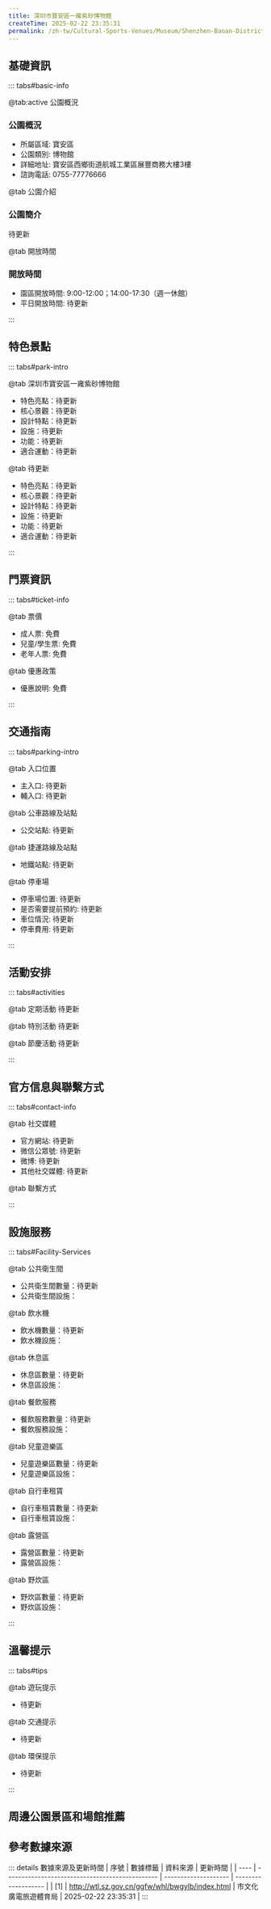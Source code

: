 ```yaml
---
title: 深圳市寶安區一雍紫砂博物館
createTime: 2025-02-22 23:35:31
permalink: /zh-tw/Cultural-Sports-Venues/Museum/Shenzhen-Baoan-District-Yiyong-Zisha-Museum/
---
```



<script setup>
import ImageSwiper from '/.vuepress/theme/components/ImageSwiper.vue'
// 轮播图数据
const swiperItems = [
    {
                link: 'https://cn.bing.com/th?id=OHR.AlfanzinaLighthouse_ZH-CN9704515669_1920x1080.webp',
                title: '深圳市寶安區一雍紫砂博物館',
                description: '待更新...',
                author: '市文化廣電旅遊體育局',
                date: '2025/02/23'
                },
  {
                link: 'https://cn.bing.com/th?id=OHR.AlfanzinaLighthouse_ZH-CN9704515669_1920x1080.webp',
                title: '深圳市寶安區一雍紫砂博物館',
                description: '待更新...',
                author: '市文化廣電旅遊體育局',
                date: '2025/02/23'
                }
]
// 配置项
const swiperConfig = {
  height: 500,
  showInfo: true
}
</script>
<!-- 轮播图组件 -->
<ImageSwiper :items="swiperItems" :config="swiperConfig" />



## 基礎資訊

::: tabs#basic-info

@tab:active 公園概況
### 公園概況
- 所屬區域: 寶安區
- 公園類別: 博物館
- 詳細地址: 寶安區西鄉街道航城工業區展豐商務大樓3樓
- 諮詢電話: 0755-77776666

@tab 公園介紹
### 公園簡介
待更新

@tab 開放時間
### 開放時間
- 園區開放時間: 9:00-12:00；14:00-17:30（週一休館）
- 平日開放時間: 待更新

:::

## 特色景點

::: tabs#park-intro

@tab 深圳市寶安區一雍紫砂博物館
<ImageCard
image="https://cn.bing.com/th?id=OHR.AlfanzinaLighthouse_ZH-CN9704515669_1920x1080.webp"
    title="深圳市寶安區一雍紫砂博物館"
    description="待更新"
    date=""
    author="市文化廣電旅遊體育局"
/>


- 特色亮點：待更新
- 核心景觀：待更新
- 設計特點：待更新
- 設施：待更新
- 功能：待更新
- 適合運動：待更新

@tab 待更新
<ImageCard
image="https://cn.bing.com/th?id=OHR.AlfanzinaLighthouse_ZH-CN9704515669_1920x1080.webp"
    title="深圳市寶安區一雍紫砂博物館"
    description="待更新"
    date=""
    author="市文化廣電旅遊體育局"
/>


- 特色亮點：待更新
- 核心景觀：待更新
- 設計特點：待更新
- 設施：待更新
- 功能：待更新
- 適合運動：待更新

:::

## 門票資訊

::: tabs#ticket-info

@tab 票價
- 成人票: 免費
- 兒童/學生票: 免費
- 老年人票: 免費

@tab 優惠政策
- 優惠說明: 免費

:::

## 交通指南

::: tabs#parking-intro

@tab 入口位置
- 主入口: 待更新
- 輔入口: 待更新

@tab 公車路線及站點
- 公交站點: 待更新

@tab 捷運路線及站點
- 地鐵站點: 待更新

@tab 停車場
- 停車場位置: 待更新
- 是否需要提前預約: 待更新
- 車位情況: 待更新
- 停車費用: 待更新

:::

## 活動安排

::: tabs#activities

@tab 定期活動
待更新

@tab 特別活動
待更新

@tab 節慶活動
待更新

:::

## 官方信息與聯繫方式

::: tabs#contact-info

@tab 社交媒體
- 官方網站: 待更新
- 微信公眾號: 待更新
- 微博: 待更新
- 其他社交媒體: 待更新

@tab 聯繫方式

:::

## 設施服務

::: tabs#Facility-Services

@tab 公共衛生間
- 公共衛生間數量：待更新
- 公共衛生間設施：

@tab 飲水機
- 飲水機數量：待更新
- 飲水機設施：

@tab 休息區
- 休息區數量：待更新
- 休息區設施：

@tab 餐飲服務
- 餐飲服務數量：待更新
- 餐飲服務設施：

@tab 兒童遊樂區
- 兒童遊樂區數量：待更新
- 兒童遊樂區設施：

@tab 自行車租賃
- 自行車租賃數量：待更新
- 自行車租賃設施：

@tab 露營區
- 露營區數量：待更新
- 露營區設施：

@tab 野炊區
- 野炊區數量：待更新
- 野炊區設施：

:::

## 溫馨提示

::: tabs#tips

@tab 遊玩提示
- 待更新

@tab 交通提示
- 待更新

@tab 環保提示
- 待更新

:::

## 周邊公園景區和場館推薦

<CardGrid>
  <ImageCard
        image="https://cn.bing.com/th?id=OHR.AlfanzinaLighthouse_ZH-CN9704515669_1920x1080.webp"
        title="深圳市寶安區鄒魯潮汕民俗博物館"
        description="待更新"
        href="/zh-tw/Cultural-Sports-Venues/Museum/Shenzhen-Baoan-District-Zoulu-Chaoshan-Folk-Museum/"
        author="待更新"
        date="2025/01/02"
      />
      <ImageCard
        image="https://cn.bing.com/th?id=OHR.AlfanzinaLighthouse_ZH-CN9704515669_1920x1080.webp"
        title="深圳市寶安區鄒魯潮汕民俗博物館"
        description="待更新"
        href="/zh-tw/Cultural-Sports-Venues/Museum/Shenzhen-Baoan-District-Zoulu-Chaoshan-Folk-Museum/"
        author="待更新"
        date="2025/01/02"
      />
    </CardGrid>


## 參考數據來源

::: details 數據來源及更新時間
| 序號 | 數據標籤                                        | 資料來源             | 更新時間            |
| ---- | ----------------------------------------------- | -------------------- | ------------------- |
| [1]  | http://wtl.sz.gov.cn/ggfw/whl/bwgylb/index.html | 市文化廣電旅遊體育局 | 2025-02-22 23:35:31 |
:::

